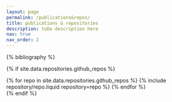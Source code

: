```yaml
---
layout: page
permalink: /publications&repos/
title: publications & repositories
description: toDo description here
nav: true
nav_order: 2
---
```


<!-- _pages/publications.md -->
<div class="publications">

{% bibliography %}

{% if site.data.repositories.github_repos %}

<div class="repositories d-flex flex-wrap flex-md-row flex-column justify-content-between align-items-center">
  {% for repo in site.data.repositories.github_repos %}
    {% include repository/repo.liquid repository=repo %}
  {% endfor %}
</div>
{% endif %}

</div>
